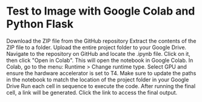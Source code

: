 # Test to Image with Google Colab and Python Flask
Download the ZIP file from the GitHub repository
Extract the contents of the ZIP file to a folder.
Upload the entire project folder to your Google Drive.
Navigate to the repository on GitHub and locate the .ipynb file.
Click on it, then click "Open in Colab". This will open the notebook in Google Colab.
In Colab, go to the menu: Runtime > Change runtime type.
Select GPU and ensure the hardware accelerator is set to T4.
Make sure to update the paths in the notebook to match the location of the project folder in your Google Drive
Run each cell in sequence to execute the code.
After running the final cell, a link will be generated. Click the link to access the final output.
